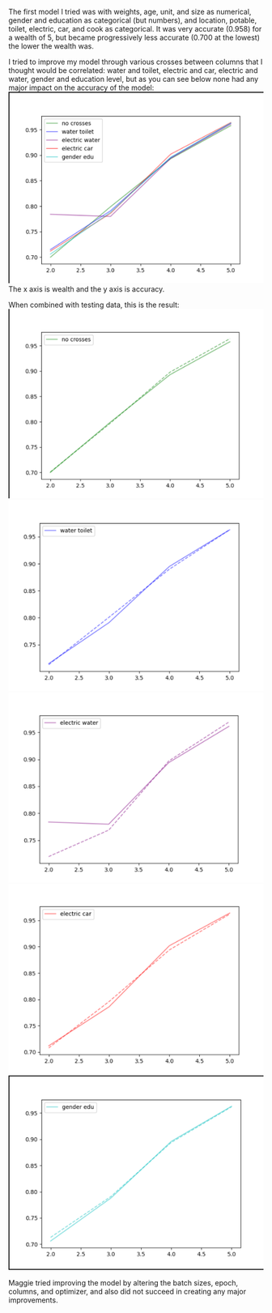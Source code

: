 The first model I tried was with weights, age, unit, and size as numerical, gender and education as categorical (but numbers), and location, potable, toilet, electric, car, and cook as categorical. 
It was very accurate (0.958) for a wealth of 5, but became progressively less accurate (0.700 at the lowest) the lower the wealth was.

I tried to improve my model through various crosses between columns that I thought would be correlated: water and toilet, electric and car, electric and water, gender and education level, but as you can see below none had any major impact on the accuracy of the model:
![img_36.png](img_36.png)
The x axis is wealth and the y axis is accuracy.

When combined with testing data, this is the result:
![img_37.png](img_37.png)
![img_38.png](img_38.png)
![img_39.png](img_39.png)
![img_40.png](img_40.png)
![img_41.png](img_41.png)

Maggie tried improving the model by altering the batch sizes, epoch, columns, and optimizer, and also did not succeed in creating any major improvements.
